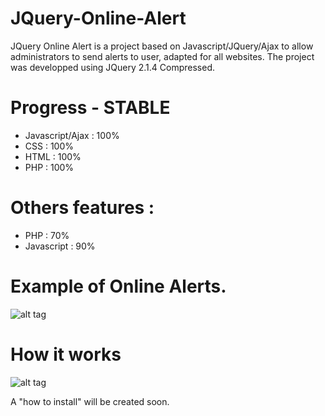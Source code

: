 # JQuery-Online-Alert
JQuery Online Alert is a project based on Javascript/JQuery/Ajax to allow administrators to send alerts to user, adapted for all websites. The project was developped using JQuery 2.1.4 Compressed.
# Progress - STABLE
- Javascript/Ajax : 100%
- CSS : 100%
- HTML : 100%
- PHP : 100%

# Others features :
- PHP : 70%
- Javascript : 90%

# Example of Online Alerts.

![alt tag](http://jerome.pros.free.fr/github/joa1.png)

# How it works

![alt tag](http://jerome.pros.free.fr/github/joa2.png)

A "how to install" will be created soon.
